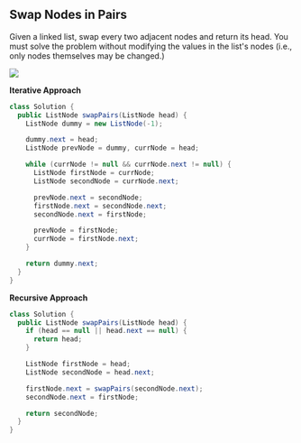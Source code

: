 ## Swap Nodes in Pairs

Given a linked list, swap every two adjacent nodes and return its head. You must solve the problem without modifying the values in the list's nodes (i.e., only nodes themselves may be changed.)

<img src='https://assets.leetcode.com/uploads/2020/10/03/swap_ex1.jpg'>

**Iterative Approach**

```java
class Solution {
  public ListNode swapPairs(ListNode head) {
    ListNode dummy = new ListNode(-1);

    dummy.next = head;
    ListNode prevNode = dummy, currNode = head;

    while (currNode != null && currNode.next != null) {
      ListNode firstNode = currNode;
      ListNode secondNode = currNode.next;

      prevNode.next = secondNode;
      firstNode.next = secondNode.next;
      secondNode.next = firstNode;

      prevNode = firstNode;
      currNode = firstNode.next;
    }

    return dummy.next;
  }
}
```

**Recursive Approach**

```java
class Solution {
  public ListNode swapPairs(ListNode head) {
    if (head == null || head.next == null) {
      return head;
    }

    ListNode firstNode = head;
    ListNode secondNode = head.next;

    firstNode.next = swapPairs(secondNode.next);
    secondNode.next = firstNode;

    return secondNode;
  }
}
```

